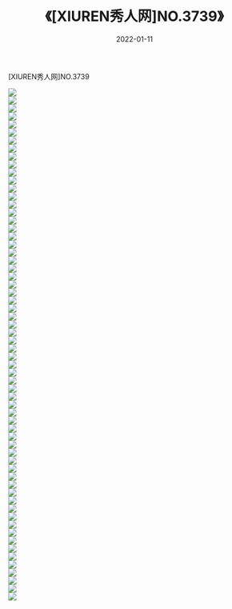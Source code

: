 ﻿---
layout: post
title:  《[XIUREN秀人网]NO.3739》
date:   2022-01-11
img: http://img.660000.xyz/Sharelink/秀人网/秀人网第04部分/[XIUREN秀人网]NO.3739/000.jpg
categories: [美女, 清纯, 唯美]
---

[XIUREN秀人网]NO.3739

 ![](http://img.660000.xyz/Sharelink/秀人网/秀人网第04部分/[XIUREN秀人网]NO.3739/001.jpg) <br>![](http://img.660000.xyz/Sharelink/秀人网/秀人网第04部分/[XIUREN秀人网]NO.3739/002.jpg) <br>![](http://img.660000.xyz/Sharelink/秀人网/秀人网第04部分/[XIUREN秀人网]NO.3739/003.jpg) <br>![](http://img.660000.xyz/Sharelink/秀人网/秀人网第04部分/[XIUREN秀人网]NO.3739/004.jpg) <br>![](http://img.660000.xyz/Sharelink/秀人网/秀人网第04部分/[XIUREN秀人网]NO.3739/005.jpg) <br>![](http://img.660000.xyz/Sharelink/秀人网/秀人网第04部分/[XIUREN秀人网]NO.3739/006.jpg) <br>![](http://img.660000.xyz/Sharelink/秀人网/秀人网第04部分/[XIUREN秀人网]NO.3739/007.jpg) <br>![](http://img.660000.xyz/Sharelink/秀人网/秀人网第04部分/[XIUREN秀人网]NO.3739/008.jpg) <br>![](http://img.660000.xyz/Sharelink/秀人网/秀人网第04部分/[XIUREN秀人网]NO.3739/009.jpg) <br>![](http://img.660000.xyz/Sharelink/秀人网/秀人网第04部分/[XIUREN秀人网]NO.3739/010.jpg) <br>![](http://img.660000.xyz/Sharelink/秀人网/秀人网第04部分/[XIUREN秀人网]NO.3739/011.jpg) <br>![](http://img.660000.xyz/Sharelink/秀人网/秀人网第04部分/[XIUREN秀人网]NO.3739/012.jpg) <br>![](http://img.660000.xyz/Sharelink/秀人网/秀人网第04部分/[XIUREN秀人网]NO.3739/013.jpg) <br>![](http://img.660000.xyz/Sharelink/秀人网/秀人网第04部分/[XIUREN秀人网]NO.3739/014.jpg) <br>![](http://img.660000.xyz/Sharelink/秀人网/秀人网第04部分/[XIUREN秀人网]NO.3739/015.jpg) <br>![](http://img.660000.xyz/Sharelink/秀人网/秀人网第04部分/[XIUREN秀人网]NO.3739/016.jpg) <br>![](http://img.660000.xyz/Sharelink/秀人网/秀人网第04部分/[XIUREN秀人网]NO.3739/017.jpg) <br>![](http://img.660000.xyz/Sharelink/秀人网/秀人网第04部分/[XIUREN秀人网]NO.3739/018.jpg) <br>![](http://img.660000.xyz/Sharelink/秀人网/秀人网第04部分/[XIUREN秀人网]NO.3739/019.jpg) <br>![](http://img.660000.xyz/Sharelink/秀人网/秀人网第04部分/[XIUREN秀人网]NO.3739/020.jpg) <br>![](http://img.660000.xyz/Sharelink/秀人网/秀人网第04部分/[XIUREN秀人网]NO.3739/021.jpg) <br>![](http://img.660000.xyz/Sharelink/秀人网/秀人网第04部分/[XIUREN秀人网]NO.3739/022.jpg) <br>![](http://img.660000.xyz/Sharelink/秀人网/秀人网第04部分/[XIUREN秀人网]NO.3739/023.jpg) <br>![](http://img.660000.xyz/Sharelink/秀人网/秀人网第04部分/[XIUREN秀人网]NO.3739/024.jpg) <br>![](http://img.660000.xyz/Sharelink/秀人网/秀人网第04部分/[XIUREN秀人网]NO.3739/025.jpg) <br>![](http://img.660000.xyz/Sharelink/秀人网/秀人网第04部分/[XIUREN秀人网]NO.3739/026.jpg) <br>![](http://img.660000.xyz/Sharelink/秀人网/秀人网第04部分/[XIUREN秀人网]NO.3739/027.jpg) <br>![](http://img.660000.xyz/Sharelink/秀人网/秀人网第04部分/[XIUREN秀人网]NO.3739/028.jpg) <br>![](http://img.660000.xyz/Sharelink/秀人网/秀人网第04部分/[XIUREN秀人网]NO.3739/029.jpg) <br>![](http://img.660000.xyz/Sharelink/秀人网/秀人网第04部分/[XIUREN秀人网]NO.3739/030.jpg) <br>![](http://img.660000.xyz/Sharelink/秀人网/秀人网第04部分/[XIUREN秀人网]NO.3739/031.jpg) <br>![](http://img.660000.xyz/Sharelink/秀人网/秀人网第04部分/[XIUREN秀人网]NO.3739/032.jpg) <br>![](http://img.660000.xyz/Sharelink/秀人网/秀人网第04部分/[XIUREN秀人网]NO.3739/033.jpg) <br>![](http://img.660000.xyz/Sharelink/秀人网/秀人网第04部分/[XIUREN秀人网]NO.3739/034.jpg) <br>![](http://img.660000.xyz/Sharelink/秀人网/秀人网第04部分/[XIUREN秀人网]NO.3739/035.jpg) <br>![](http://img.660000.xyz/Sharelink/秀人网/秀人网第04部分/[XIUREN秀人网]NO.3739/036.jpg) <br>![](http://img.660000.xyz/Sharelink/秀人网/秀人网第04部分/[XIUREN秀人网]NO.3739/037.jpg) <br>![](http://img.660000.xyz/Sharelink/秀人网/秀人网第04部分/[XIUREN秀人网]NO.3739/038.jpg) <br>![](http://img.660000.xyz/Sharelink/秀人网/秀人网第04部分/[XIUREN秀人网]NO.3739/039.jpg) <br>![](http://img.660000.xyz/Sharelink/秀人网/秀人网第04部分/[XIUREN秀人网]NO.3739/040.jpg) <br>![](http://img.660000.xyz/Sharelink/秀人网/秀人网第04部分/[XIUREN秀人网]NO.3739/041.jpg) <br>![](http://img.660000.xyz/Sharelink/秀人网/秀人网第04部分/[XIUREN秀人网]NO.3739/042.jpg) <br>![](http://img.660000.xyz/Sharelink/秀人网/秀人网第04部分/[XIUREN秀人网]NO.3739/043.jpg) <br>![](http://img.660000.xyz/Sharelink/秀人网/秀人网第04部分/[XIUREN秀人网]NO.3739/044.jpg) <br>![](http://img.660000.xyz/Sharelink/秀人网/秀人网第04部分/[XIUREN秀人网]NO.3739/045.jpg) <br>![](http://img.660000.xyz/Sharelink/秀人网/秀人网第04部分/[XIUREN秀人网]NO.3739/046.jpg) <br>![](http://img.660000.xyz/Sharelink/秀人网/秀人网第04部分/[XIUREN秀人网]NO.3739/047.jpg) <br>![](http://img.660000.xyz/Sharelink/秀人网/秀人网第04部分/[XIUREN秀人网]NO.3739/048.jpg) <br>![](http://img.660000.xyz/Sharelink/秀人网/秀人网第04部分/[XIUREN秀人网]NO.3739/049.jpg) <br>![](http://img.660000.xyz/Sharelink/秀人网/秀人网第04部分/[XIUREN秀人网]NO.3739/050.jpg) <br>![](http://img.660000.xyz/Sharelink/秀人网/秀人网第04部分/[XIUREN秀人网]NO.3739/051.jpg) <br>![](http://img.660000.xyz/Sharelink/秀人网/秀人网第04部分/[XIUREN秀人网]NO.3739/052.jpg) <br>![](http://img.660000.xyz/Sharelink/秀人网/秀人网第04部分/[XIUREN秀人网]NO.3739/053.jpg) <br>![](http://img.660000.xyz/Sharelink/秀人网/秀人网第04部分/[XIUREN秀人网]NO.3739/054.jpg) <br>![](http://img.660000.xyz/Sharelink/秀人网/秀人网第04部分/[XIUREN秀人网]NO.3739/055.jpg) <br>![](http://img.660000.xyz/Sharelink/秀人网/秀人网第04部分/[XIUREN秀人网]NO.3739/056.jpg) <br>![](http://img.660000.xyz/Sharelink/秀人网/秀人网第04部分/[XIUREN秀人网]NO.3739/057.jpg) <br>![](http://img.660000.xyz/Sharelink/秀人网/秀人网第04部分/[XIUREN秀人网]NO.3739/058.jpg) <br>![](http://img.660000.xyz/Sharelink/秀人网/秀人网第04部分/[XIUREN秀人网]NO.3739/059.jpg) <br>![](http://img.660000.xyz/Sharelink/秀人网/秀人网第04部分/[XIUREN秀人网]NO.3739/060.jpg) <br>![](http://img.660000.xyz/Sharelink/秀人网/秀人网第04部分/[XIUREN秀人网]NO.3739/061.jpg) <br>![](http://img.660000.xyz/Sharelink/秀人网/秀人网第04部分/[XIUREN秀人网]NO.3739/062.jpg) <br>![](http://img.660000.xyz/Sharelink/秀人网/秀人网第04部分/[XIUREN秀人网]NO.3739/063.jpg) <br>![](http://img.660000.xyz/Sharelink/秀人网/秀人网第04部分/[XIUREN秀人网]NO.3739/064.jpg) <br>